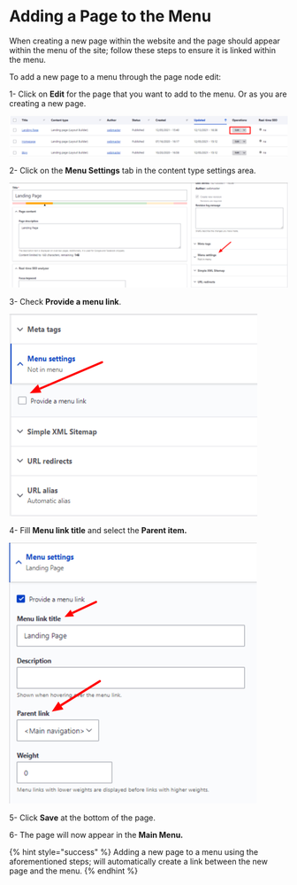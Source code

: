 # Adding a Page to the Menu

When creating a new page within the website and the page should appear within the menu of the site; follow these steps to ensure it is linked within the menu.

To add a new page to a menu through the page node edit:

1- Click on **Edit** for the page that you want to add to the menu. Or as you are creating a new page.

![Edit Landing Page](<../../../.gitbook/assets/Edit Landing Page.png>)

2- Click on the **Menu Settings** tab in the content type settings area.

![Menu Settings](<../../../.gitbook/assets/Landing Page - Menu Settings.png>)

3- Check **Provide a menu link**.

![Provide a Menu Link](<../../../.gitbook/assets/Provide a Menu Link Checkbox .png>)

4- Fill **Menu link title** and select the **Parent item.**

![Menu Link Title and Parent Item](<../../../.gitbook/assets/Menu Link Title and Parent Item.png>)

5- Click **Save** at the bottom of the page.

6- The page will now appear in the **Main Menu.**

{% hint style="success" %}
Adding a new page to a menu using the aforementioned steps; will automatically create a link between the new page and the menu.
{% endhint %}
